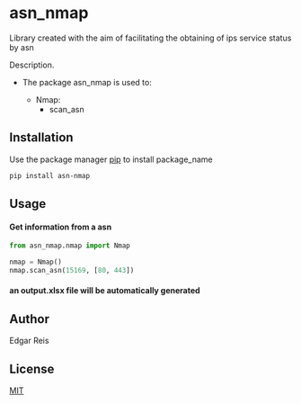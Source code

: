 # asn_nmap

Library created with the aim of facilitating the obtaining of ips service status by asn

Description. 
- The package asn_nmap is used to:
	
	- Nmap: 
		- scan_asn 

## Installation

Use the package manager [pip](https://pip.pypa.io/en/stable/) to install package_name

```bash
pip install asn-nmap
```

## Usage 

#### Get information from a asn
```python
from asn_nmap.nmap import Nmap

nmap = Nmap()
nmap.scan_asn(15169, [80, 443])
```

#### an output.xlsx file will be automatically generated

## Author
Edgar Reis

## License
[MIT](https://choosealicense.com/licenses/mit/)